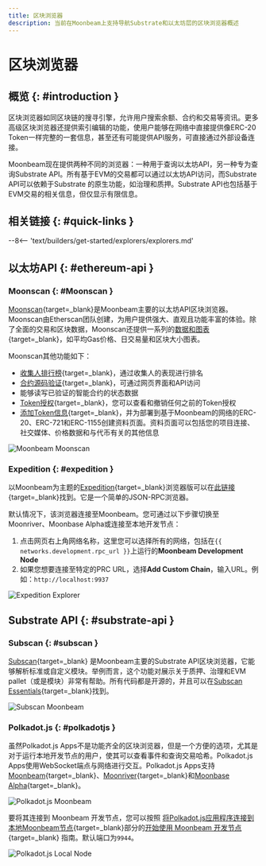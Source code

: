 ```yaml
---
title: 区块浏览器
description: 当前在Moonbeam上支持导航Substrate和以太坊层的区块浏览器概述
---
```


# 区块浏览器

## 概览 {: #introduction }

区块浏览器如同区块链的搜寻引擎，允许用户搜索余额、合约和交易等资讯。更多高级区块浏览器还提供索引编辑的功能，使用户能够在网络中直接提供像ERC-20 Token一样完整的一套信息，甚至还有可能提供API服务，可直接通过外部设备连接。

Moonbeam现在提供两种不同的浏览器：一种用于查询以太坊API，另一种专为查询Substrate API。所有基于EVM的交易都可以通过以太坊API访问，而Substrate API可以依赖于Substrate 的原生功能，如治理和质押。Substrate API也包括基于EVM交易的相关信息，但仅显示有限信息。

## 相关链接 {: #quick-links }

--8<-- 'text/builders/get-started/explorers/explorers.md'

## 以太坊API {: #ethereum-api }

### Moonscan {: #Moonscan }

[Moonscan](https://moonscan.io/){target=\_blank}是Moonbeam主要的以太坊API区块浏览器。Moonscan由Etherscan团队创建，为用户提供强大、直观且功能丰富的体验。除了全面的交易和区块数据，Moonscan还提供一系列的[数据和图表](https://moonbeam.moonscan.io/charts){target=\_blank}，如平均Gas价格、日交易量和区块大小图表。

Moonscan其他功能如下：

 - [收集人排行榜](https://moonbeam.moonscan.io/collators){target=\_blank}，通过收集人的表现进行排名
 - [合约源码验证](/builders/build/eth-api/verify-contracts/block-explorers/){target=\_blank}，可通过网页界面和API访问
 - 能够读写已验证的智能合约的状态数据
 - [Token授权](https://moonscan.io/tokenapprovalchecker){target=\_blank}，您可以查看和撤销任何之前的Token授权
 - [添加Token信息](/builders/get-started/token-profile/){target=\_blank}，并为部署到基于Moonbeam的网络的ERC-20、ERC-721和ERC-1155创建资料页面。资料页面可以包括您的项目连接、社交媒体、价格数据和与代币有关的其他信息

![Moonbeam Moonscan](/images/builders/get-started/explorers/explorers-1.webp)

### Expedition {: #expedition }

以Moonbeam为主题的[Expedition](https://github.com/xops/expedition){target=\_blank}浏览器版可以在[此链接](https://moonbeam-explorer.netlify.app/){target=\_blank}找到。它是一个简单的JSON-RPC浏览器。

默认情况下，该浏览器连接至Moonbeam。您可通过以下步骤切换至Moonriver、Moonbase Alpha或连接至本地开发节点：

1. 点击网页右上角网络名称，这里您可以选择所有的网络，包括在`{{ networks.development.rpc_url }}`上运行的**Moonbeam Development Node**
2. 如果您想要连接至特定的PRC URL，选择**Add Custom Chain**，输入URL。例如：`http://localhost:9937`

![Expedition Explorer](/images/builders/get-started/explorers/explorers-2.webp)

## Substrate API {: #substrate-api }

### Subscan {: #subscan }

[Subscan](https://moonbeam.subscan.io/){target=\_blank} 是Moonbeam主要的Substrate API区块浏览器，它能够解析标准或自定义模块。举例而言，这个功能对展示关于质押、治理和EVM pallet（或是模块）非常有帮助。所有代码都是开源的，并且可以在[Subscan Essentials](https://github.com/subscan-explorer/subscan-essentials){target=\_blank}找到。

![Subscan Moonbeam](/images/builders/get-started/explorers/explorers-3.webp)

### Polkadot.js {: #polkadotjs }

虽然Polkadot.js Apps不是功能齐全的区块浏览器，但是一个方便的选项，尤其是对于运行本地开发节点的用户，使其可以查看事件和查询交易哈希。Polkadot.js Apps使用WebSocket端点与网络进行交互。Polkadot.js Apps支持[Moonbeam](https://polkadot.js.org/apps/?rpc=wss://wss.api.moonbeam.network#/explorer){target=\_blank}、[Moonriver](https://polkadot.js.org/apps/?rpc=wss://wss.api.moonriver.moonbase.moonbeam.network#/explorer){target=\_blank}和[Moonbase Alpha](https://polkadot.js.org/apps/?rpc=wss://wss.api.moonbase.moonbeam.network#/explorer){target=\_blank}。

![Polkadot.js Moonbeam](/images/builders/get-started/explorers/explorers-4.webp)

要将其连接到 Moonbeam 开发节点，您可以按照 [将Polkadot.js应用程序连接到本地Moonbeam节点](/builders/get-started/networks/moonbeam-dev/#connecting-polkadot-js-apps-to-a-local-moonbeam-node){target=\_blank}部分的[开始使用 Moonbeam 开发节点](/builders/get-started/networks/moonbeam-dev/){target=\_blank} 指南。默认端口为`9944`。

![Polkadot.js Local Node](/images/builders/get-started/explorers/explorers-5.webp)

